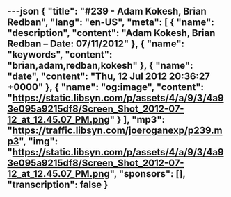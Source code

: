 ---json
{
  "title": "#239 - Adam Kokesh, Brian Redban",
  "lang": "en-US",
  "meta": [
    {
      "name": "description",
      "content": "Adam Kokesh, Brian Redban – Date: 07/11/2012"
    },
    {
      "name": "keywords",
      "content": "brian,adam,redban,kokesh"
    },
    {
      "name": "date",
      "content": "Thu, 12 Jul 2012 20:36:27 +0000"
    },
    {
      "name": "og:image",
      "content": "https://static.libsyn.com/p/assets/4/a/9/3/4a93e095a9215df8/Screen_Shot_2012-07-12_at_12.45.07_PM.png"
    }
  ],
  "mp3": "https://traffic.libsyn.com/joeroganexp/p239.mp3",
  "img": "https://static.libsyn.com/p/assets/4/a/9/3/4a93e095a9215df8/Screen_Shot_2012-07-12_at_12.45.07_PM.png",
  "sponsors": [],
  "transcription": false
}
---
<episode-header />

<timemark seconds="0" />

<transcribe-call-to-action />

<episode-footer />